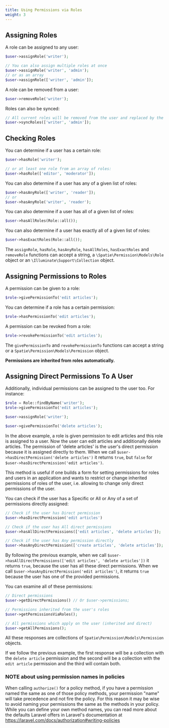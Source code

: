 ```yaml
---
title: Using Permissions via Roles
weight: 3
---
```


## Assigning Roles

A role can be assigned to any user:

```php
$user->assignRole('writer');

// You can also assign multiple roles at once
$user->assignRole('writer', 'admin');
// or as an array
$user->assignRole(['writer', 'admin']);
```

A role can be removed from a user:

```php
$user->removeRole('writer');
```

Roles can also be synced:

```php
// All current roles will be removed from the user and replaced by the array given
$user->syncRoles(['writer', 'admin']);
```

## Checking Roles

You can determine if a user has a certain role:

```php
$user->hasRole('writer');

// or at least one role from an array of roles:
$user->hasRole(['editor', 'moderator']);
```

You can also determine if a user has any of a given list of roles:

```php
$user->hasAnyRole(['writer', 'reader']);
// or
$user->hasAnyRole('writer', 'reader');
```

You can also determine if a user has all of a given list of roles:

```php
$user->hasAllRoles(Role::all());
```

You can also determine if a user has exactly all of a given list of roles:

```php
$user->hasExactRoles(Role::all());
```

The `assignRole`, `hasRole`, `hasAnyRole`, `hasAllRoles`, `hasExactRoles`  and `removeRole` functions can accept a
 string, a `\Spatie\Permission\Models\Role` object or an `\Illuminate\Support\Collection` object.


## Assigning Permissions to Roles

A permission can be given to a role:

```php
$role->givePermissionTo('edit articles');
```

You can determine if a role has a certain permission:

```php
$role->hasPermissionTo('edit articles');
```

A permission can be revoked from a role:

```php
$role->revokePermissionTo('edit articles');
```

The `givePermissionTo` and `revokePermissionTo` functions can accept a
string or a `Spatie\Permission\Models\Permission` object.


**Permissions are inherited from roles automatically.**


## Assigning Direct Permissions To A User

Additionally, individual permissions can be assigned to the user too. 
For instance:

```php
$role = Role::findByName('writer');
$role->givePermissionTo('edit articles');

$user->assignRole('writer');

$user->givePermissionTo('delete articles');
```

In the above example, a role is given permission to edit articles and this role is assigned to a user. 
Now the user can edit articles and additionally delete articles. The permission of 'delete articles' is the user's direct permission because it is assigned directly to them.
When we call `$user->hasDirectPermission('delete articles')` it returns `true`, 
but `false` for `$user->hasDirectPermission('edit articles')`.

This method is useful if one builds a form for setting permissions for roles and users in an application and wants to restrict or change inherited permissions of roles of the user, i.e. allowing to change only direct permissions of the user.


You can check if the user has a Specific or All or Any of a set of permissions directly assigned:

```php
// Check if the user has Direct permission
$user->hasDirectPermission('edit articles')

// Check if the user has All direct permissions
$user->hasAllDirectPermissions(['edit articles', 'delete articles']);

// Check if the user has Any permission directly
$user->hasAnyDirectPermission(['create articles', 'delete articles']);
```
By following the previous example, when we call `$user->hasAllDirectPermissions(['edit articles', 'delete articles'])` 
it returns `true`, because the user has all these direct permissions. 
When we call
`$user->hasAnyDirectPermission('edit articles')`, it returns `true` because the user has one of the provided permissions.


You can examine all of these permissions:

```php
// Direct permissions
$user->getDirectPermissions() // Or $user->permissions;

// Permissions inherited from the user's roles
$user->getPermissionsViaRoles();

// All permissions which apply on the user (inherited and direct)
$user->getAllPermissions();
```

All these responses are collections of `Spatie\Permission\Models\Permission` objects.

If we follow the previous example, the first response will be a collection with the `delete article` permission and 
the second will be a collection with the `edit article` permission and the third will contain both.



### NOTE about using permission names in policies

When calling `authorize()` for a policy method, if you have a permission named the same as one of those policy methods, your permission "name" will take precedence and not fire the policy. For this reason it may be wise to avoid naming your permissions the same as the methods in your policy. While you can define your own method names, you can read more about the defaults Laravel offers in Laravel's documentation at https://laravel.com/docs/authorization#writing-policies
